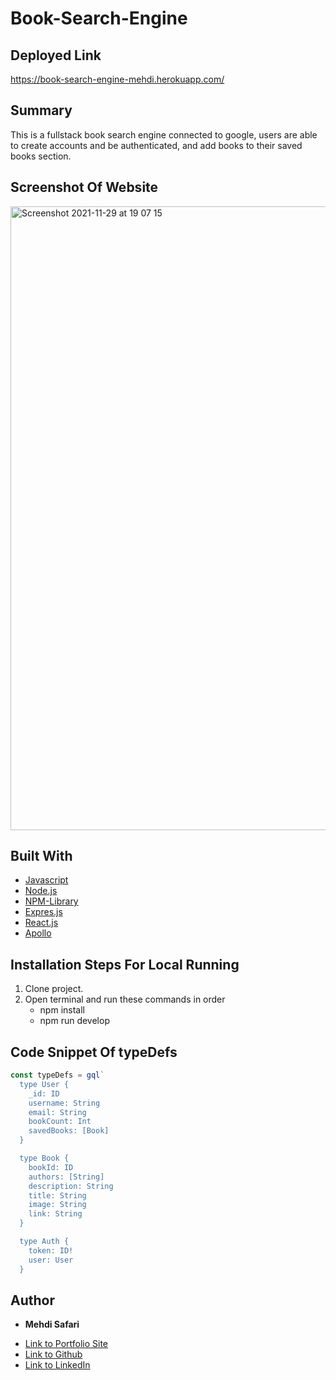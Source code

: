 # Book-Search-Engine

## Deployed Link
https://book-search-engine-mehdi.herokuapp.com/

## Summary
This is a fullstack book search engine connected to google, users are able to  create accounts and be authenticated, and add books to their saved books section.

## Screenshot Of Website
<img width="998" alt="Screenshot 2021-11-29 at 19 07 15" src="https://user-images.githubusercontent.com/75599021/143993903-bf07e408-b91e-4d51-9b15-ee3cd5c54dfa.png">

## Built With
* [Javascript](https://developer.mozilla.org/en-US/docs/Web/JavaScript)
* [Node.js](https://nodejs.org/en/docs/)
* [NPM-Library](https://docs.npmjs.com/)
* [Expres.js](https://expressjs.com/)
* [React.js](https://reactjs.org/)
* [Apollo](https://www.apollographql.com/)

## Installation Steps For Local Running
1. Clone project.
2. Open terminal and run these commands in order
    - npm install
    - npm run develop

## Code Snippet Of typeDefs 
```javascript
const typeDefs = gql`
  type User {
    _id: ID
    username: String
    email: String
    bookCount: Int
    savedBooks: [Book]
  }

  type Book {
    bookId: ID
    authors: [String]
    description: String
    title: String
    image: String
    link: String
  }

  type Auth {
    token: ID!
    user: User
  }
```

## Author

* **Mehdi Safari**

- [Link to Portfolio Site](https://mehdisafari77.github.io/Basic-Bio/)
- [Link to Github](https://github.com/mehdisafari77)
- [Link to LinkedIn](https://www.linkedin.com/in/mehdi-safari-992799142/)

